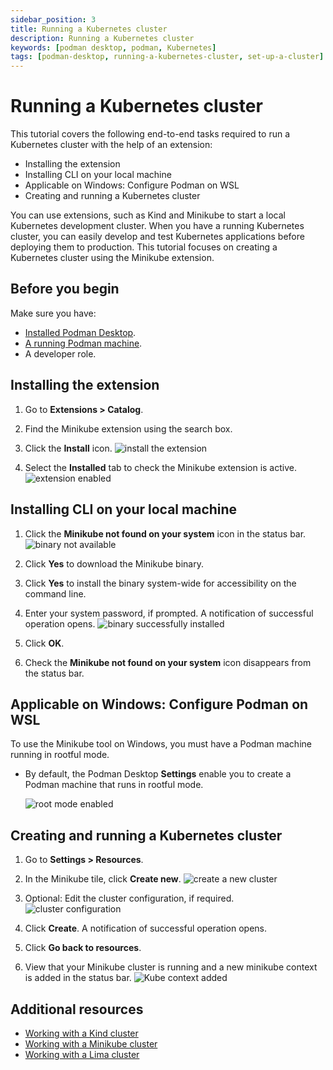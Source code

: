 ```yaml
---
sidebar_position: 3
title: Running a Kubernetes cluster
description: Running a Kubernetes cluster
keywords: [podman desktop, podman, Kubernetes]
tags: [podman-desktop, running-a-kubernetes-cluster, set-up-a-cluster]
---
```


# Running a Kubernetes cluster

This tutorial covers the following end-to-end tasks required to run a Kubernetes cluster with the help of an extension:

- Installing the extension
- Installing CLI on your local machine
- Applicable on Windows: Configure Podman on WSL
- Creating and running a Kubernetes cluster

You can use extensions, such as Kind and Minikube to start a local Kubernetes development cluster. When you have a running Kubernetes cluster, you can easily develop and test Kubernetes applications before deploying them to production. This tutorial focuses on creating a Kubernetes cluster using the Minikube extension.

## Before you begin

Make sure you have:

- [Installed Podman Desktop](/docs/installation).
- [A running Podman machine](/docs/podman/creating-a-podman-machine).
- A developer role.

## Installing the extension

1. Go to **Extensions > Catalog**.
2. Find the Minikube extension using the search box.
3. Click the **Install** icon.
   ![install the extension](img/install-icon.png)

4. Select the **Installed** tab to check the Minikube extension is active.
   ![extension enabled](img/extension-enabled.png)

## Installing CLI on your local machine

1. Click the **Minikube not found on your system** icon in the status bar.
   ![binary not available](img/minikube-binary-not-available.png)

2. Click **Yes** to download the Minikube binary.
3. Click **Yes** to install the binary system-wide for accessibility on the command line.
4. Enter your system password, if prompted. A notification of successful operation opens.
   ![binary successfully installed](img/binary-installed.png)

5. Click **OK**.
6. Check the **Minikube not found on your system** icon disappears from the status bar.

## Applicable on Windows: Configure Podman on WSL

To use the Minikube tool on Windows, you must have a Podman machine running in rootful mode.

- By default, the Podman Desktop **Settings** enable you to create a Podman machine that runs in rootful mode.

  ![root mode enabled](img/root-mode-enabled.png)

## Creating and running a Kubernetes cluster

1. Go to **Settings > Resources**.
2. In the Minikube tile, click **Create new**.
   ![create a new cluster](img/create-a-new-cluster.png)

3. Optional: Edit the cluster configuration, if required.
   ![cluster configuration](img/configure-minikube-cluster.png)
4. Click **Create**. A notification of successful operation opens.
5. Click **Go back to resources**.
6. View that your Minikube cluster is running and a new minikube context is added in the status bar.
   ![Kube context added](img/new-context-added.png)

## Additional resources

- [Working with a Kind cluster](/docs/kind)
- [Working with a Minikube cluster](/docs/minikube)
- [Working with a Lima cluster](/docs/lima)
